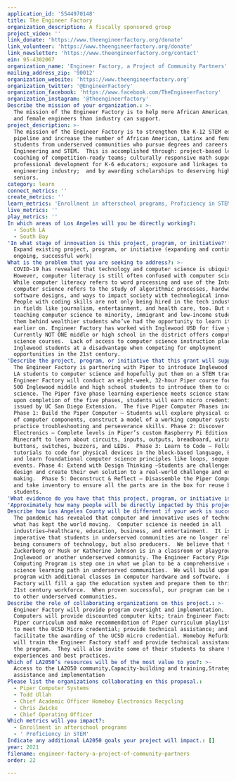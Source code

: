 ```yaml
---
application_id: '5544970148'
title: The Engineer Factory
organization_description: A fiscally sponsored group
project_video: ''
link_donate: 'https://www.theengineerfactory.org/donate'
link_volunteer: 'https://www.theengineerfactory.org/donate'
link_newsletter: 'https://www.theengineerfactory.org/contact'
ein: 95-4302067
organization_name: 'Engineer Factory, a Project of Community Partners'
mailing_address_zip: '90012'
organization_website: 'https://www.theengineerfactory.org'
organization_twitter: '@EngineerFactory'
organization_facebook: 'https://www.facebook.com/TheEngineerFactory'
organization_instagram: '@theengineerfactory'
Describe the mission of your organization.: >-
  The mission of the Engineer Factory is to help more African American, Latinx
  and female engineers than industry can support.
project_description: >-
  The mission of the Engineer Factory is to strengthen the K-12 STEM education
  pipeline and increase the number of African American, Latinx and female
  students from underserved communities who pursue degrees and careers in
  Engineering and STEM.  This is accomplished through: project-based learning ;
  coaching of competition-ready teams; culturally responsive math support;
  professional development for K-6 educators; exposure and linkages to the
  engineering industry;  and by awarding scholarships to deserving high school
  seniors. 
category: learn
connect_metrics: ''
create_metrics: ''
learn_metrics: 'Enrollment in afterschool programs, Proficiency in STEM'
live_metrics: ''
play_metrics: ''
In which areas of Los Angeles will you be directly working?:
  - South LA
  - South Bay
'In what stage of innovation is this project, program, or initiative?': >-
  Expand existing project, program, or initiative (expanding and continuing
  ongoing, successful work)
What is the problem that you are seeking to address?: >-
  COVID-19 has revealed that technology and computer science is ubiquitous. 
  However, computer literacy is still often confused with computer science.
  While computer literacy refers to word processing and use of the Internet,
  computer science refers to the study of algorithmic processes, hardware and
  software designs, and ways to impact society with technological innovation.
  People with coding skills are not only being hired in the tech industry, but
  in fields like journalism, entertainment, and health care, too. But not
  teaching computer science to minority, immigrant and low-income students keep
  them behind wealthier students who’ve had the opportunity to learn it much
  earlier on. Engineer Factory has worked with Inglewood USD for five years. 
  Currently NOT ONE middle or high school in the district offers computer
  science courses.  Lack of access to computer science instruction places
  Inglewood students at a disadvantage when competing for employment
  opportunities in the 21st century. 
'Describe the project, program, or initiative that this grant will support to address the problem identified.': >-
  The Engineer Factory is partnering with Piper to introduce Inglewood and South
  LA students to computer science and hopefully put them on a STEM track. The
  Engineer Factory will conduct an eight-week, 32-hour Piper course for at least
  500 Inglewood middle and high school students to introduce them to computer
  science. The Piper five phase learning experience meets science standards and
  upon completion of the five phases, students will earn micro credentials
  issued by UC San Diego Extension.  The five Piper Computer Phases include:
  Phase 1: Build the Piper Computer – Students will explore physical connections
  of computer components, construct a model of a working computer system,
  practice troubleshooting and perseverance skills. Phase 2: Discover
  Electronics – Complete levels in Piper’s custom Raspberry Pi Edition of
  Minecraft to learn about circuits, inputs, outputs, breadboard, wiring,
  buttons, switches, buzzers, and LEDs.  Phase 3: Learn to Code – Follow project
  tutorials to code for physical devices in the block-based language, Blockly,
  and learn foundational computer science principles like loops, sequences, and
  events. Phase 4: Extend with Design Thinking –Students are challenged to
  design and create their own solution to a real-world challenge and explore
  making.  Phase 5: Deconstruct & Reflect – Disassemble the Piper Computer Kit
  and take inventory to ensure all the parts are in the box for reuse by future
  students.  
'What evidence do you have that this project, program, or initiative is or will be successful, and how will you define and measure success?': "Engineer Factory will measure the impact of the Piper Computing Program in a variety of ways: 1.\tThe Piper Computing System aligns with multiple science standards:  the California Computer Science Standards and Next Generation Science Standards (NGSS); Computer Science Teachers K-12 Computer Science Standards;, and California Common Core State Standards.  There are “exit tickets” built into the system to ensure the lesson was understood and learned. 2.\tWe will deem students successful for completing the building of the laptop if it functions. Students will also have the capacity to troubleshoot and to create their own “hacks”. 3.\tIf students complete the five (5) Piper phases and meet the requirements to earn the micro credential from UCSD.  Engineer Factory strives to have 90% of our students earn this credential. 4.\tImpact is further measured if students continue to participate in other Engineer Factory STEM and particularly computer science activities/classes.  "
'Approximately how many people will be directly impacted by this project, program, or initiative?': '550'
Describe how Los Angeles County will be different if your work is successful.: >-
  The pandemic has revealed that computer and innovative uses of technology is
  what has kept the world moving.  Computer science is needed in all
  industries—healthcare, education, business, and entertainment.  It is
  imperative that students in underserved communities are no longer relegated to
  being consumers of technology, but also producers.  We believe that the next
  Zuckerberg or Musk or Katherine Johnson is in a classroom or playground in
  Inglewood or another underserved community. The Engineer Factory Piper
  Computing Program is step one in what we plan to be a comprehensive computer
  science learning path in underserved communities.  We will build upon this
  program with additional classes in computer hardware and software.  Engineer
  Factory will fill a gap the education system and prepare them to thrive in the
  21st century workforce.  When proven successful, our program can be replicated
  to other underserved communities. 
Describe the role of collaborating organizations on this project.: >-
  Engineer Factory will provide program oversight and implementation.   Piper
  Computers will provide discounted computer kits; train Engineer Factory on
  Piper curriculum and make recommendation of Piper curriculum playlist required
  to meet the UCSD Micro credential; provide technical assistance; and
  facilitate the awarding of the UCSD micro credential. Homeboy Refurbishing
  will train the Engineer Factory staff and provide technical assistance during
  the program.  They will also invite some of their students to share their
  experiences and best practices.
Which of LA2050’s resources will be of the most value to you?: >-
  Access to the LA2050 community,Capacity-building and training,Strategy
  assistance and implementation
Please list the organizations collaborating on this proposal.:
  - Piper Computer Systems
  - Todd Ullah
  - Chief Academic Officer Homeboy Electronics Recycling
  - Chris Zwicke
  - Chief Operating Officer
Which metrics will you impact?:
  - Enrollment in afterschool programs
  - ' Proficiency in STEM'
Indicate any additional LA2050 goals your project will impact.: []
year: 2021
filename: engineer-factory-a-project-of-community-partners
order: 22

---
```

